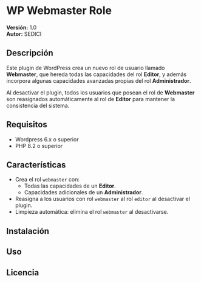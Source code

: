 # WP Webmaster Role

**Versión:** 1.0  
**Autor:** SEDICI 

## Descripción

Este plugin de WordPress crea un nuevo rol de usuario llamado **Webmaster**, que hereda todas las capacidades del rol **Editor**, y además incorpora algunas capacidades avanzadas propias del rol **Administrador**.

Al desactivar el plugin, todos los usuarios que posean el rol de **Webmaster** son reasignados automáticamente al rol de **Editor** para mantener la consistencia del sistema.

## Requisitos

- Wordpress 6.x o superior
- PHP 8.2 o superior

## Características

- Crea el rol `webmaster` con:
  - Todas las capacidades de un **Editor**.
  - Capacidades adicionales de un **Administrador**.
- Reasigna a los usuarios con rol `webmaster` al rol `editor` al desactivar el plugin.
- Limpieza automática: elimina el rol `webmaster` al desactivarse.

## Instalación

## Uso

## Licencia


